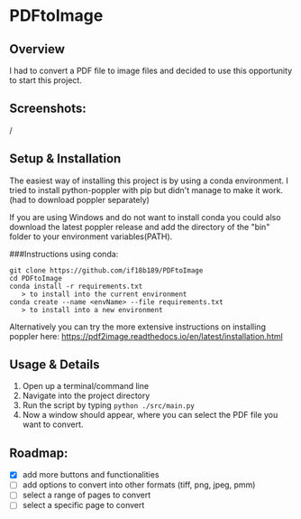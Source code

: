# PDFtoImage

## Overview
I had to convert a PDF file to image files and decided to use this opportunity to start this project.

## Screenshots:

/

## Setup & Installation

The easiest way of installing this project is by using a conda environment.
I tried to install python-poppler with pip but didn't manage to make it work.(had to download poppler separately)

If you are using Windows and do not want to install conda you could also download the latest poppler release and add the directory of the "bin" folder to your environment variables(PATH).

###Instructions using conda:

```
git clone https://github.com/if18b189/PDFtoImage
cd PDFtoImage
conda install -r requirements.txt
   > to install into the current environment
conda create --name <envName> --file requirements.txt 
   > to install into a new environment
```

Alternatively you can try the more extensive instructions on installing poppler here:
https://pdf2image.readthedocs.io/en/latest/installation.html

## Usage & Details

1. Open up a terminal/command line 
2. Navigate into the project directory
3. Run the script by typing `python ./src/main.py`
4. Now a window should appear, where you can select the PDF file you want to convert.

## Roadmap:
- [x] add more buttons and functionalities
- [ ] add options to convert into other formats (tiff, png, jpeg, pmm)
- [ ] select a range of pages to convert
- [ ] select a specific page to convert
